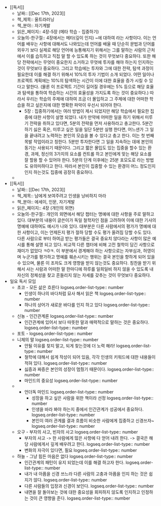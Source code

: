 - [[독서]]
	- 날짜:: [[Dec 17th, 2023]]
	- 책_제목:: 울트라러닝
	- 책_분야:: 자기계발
	- 읽은_페이지:: 4장-5장 (메타 학습 - 집중하기)
	- 오늘의-한구절:: 4장에서는 메타(깊이 인지) ~에 대하여 라는 사항이다. 이는 언어를 배우는 사항에 대해서도 나와있는데 언어를 배울 때 단순히 문법과 단어를 외우기 보다 실제로 해당 언어에 능통해지기 위해서는 그를 말하는 사람의 근처에서 이를 습득하고 직접 말 할 수 있도록 하는 것이 무엇보다 중요하다. 또한 해당 전략에서는 무엇이 중요한지 소거하고 무엇에 투자를 해야 하는지 인지하는 것이 무엇보다 중요하다. 그리고 학습에는 투자와 그에 대한 전략, 탐색 과정이 필요한데 이를 해결 하기 위해서 10%의 투자 기법이 소개 되었다. 어떤 일이나 프로젝트 계획에는 10%의 탐색하는 시간이 이에 대한 효율을 증가 시킬 수 있다고 말한다. (물론 이 프로젝트 기간이 길어질 경우에는 5% 등으로 해당 효율과 탐색을 통하여 학습하는 시간의 효율성을 가지도록 하는 것이 중요하다.) 따라서 우리는 학습의 주제애 대하여 조금 더 몰입하고 그 주제에 대한 어떠한 학습을 하고 싶은지에 대한 명확한 파악이 우선시 되어야 한다.
		- 5장 : 집중하기에서는 여러 방법이 제시 되었지만 해당 학습에서 필요한 집중에 대한 사항이 설명 되었다. 내가 만약에 어떠한 일을 하기 위해서 미루기 전략을 취하고 있다면, 5분의 전략을 먼저 사용하라고 충고한다. 5분간 하기 싫은 혹은, 미루고 싶은 일을 일단 5분만 실행 한다면, 어느샌가 그 일을 끝내려고 노력하는 본인의 모습을 볼 수 있다고 충고 한다. 이는 첫 번째 목발 작업이라고 칭한다. 5분만 투자한다면 그 일을 지속하는 데에 본인의 동기는 사용되기 때문이다. 그리고 짧은 몰입도 있는 집중을 할수 있는 환경, 과제, 정신의 3가지의 요소를 컨트롤 하고 본인에게 맞는 해당 요소를 잘 할용 할 수 있어야 한다. 5분의 단계 이후에는 25분 포모도로 라는 방법도 유의미하다고 한다. 따라서 본인이 집중할 수 있는 환경이 어느 정도인지 인지 하는것도 집중에 굉장히 중요하다.
	-
- [[독서]]
	- 날짜:: [[Dec 17th, 2023]]
	- 책_제목:: 남에게 보여주려고 인생을 낭비하지 마라
	- 책_분야:: 에세이, 인문, 자기계발
	- 읽은_페이지:: 4장 (개인의 외면)
	- 오늘의-한구절:: 개인의 외면에서 해당 챕터는 명예에 대한 사항을 주로 말하고 있다. 대부분의 내용이 글쓴이가 독일 철학자인 점을 고려하여 이에 대한 기사의 명예에 대하여도 예시가 나와 있다. 대부분은 다른 사람에서의 평가가 명예에 대한 사항이고, 이는 언제든지 평가 절하 당할 수도 평가 올려짐 당할 수도 있다. 다른 사람으로 부터 하여금 받는 평가들은 결국 중요치 않다라는 사항이 많은 예시를 통해 설명 되고 있다. 비교적 다른 챕터에 비해 고전 철학이 담긴 사항으로 재미가 없었다 ㅋ0ㅋ. 이 부분에서 경계해야 하는 사항으로는 자부심과, 허영이며 누군가를 평가하고 명예를 훼손시키는 행위는 결국 본인을 향하게 되어 있을 수 있으며, 물론 이 조차도 크게 영향을 받지 않는것도 중요하다. 칭찬을 받기 위해서 사는 사람과 어떠한 말 한마디에 하루를 일희일비 하지 않을 수 있도록 내 자신의 정체성을 찾고 흔들리지 않는 자세를 갖추는 것이 무엇보다 중요하다.
- 일요 독서 모임
	- 초코 - 모든 삶은 흐른다
	  logseq.order-list-type:: number
		- 인생이 하나의 바다처럼 묘사 해서 읽은 책
		  logseq.order-list-type:: number
		- 하나의 상어가 새로운 바다를 인지 하고 있다
		  logseq.order-list-type:: number
	- 신뇽 - 인간관계론
	  logseq.order-list-type:: number
		- 인간관계에 있어서 보다 따뜻한 말과 매력적으로 말하는 것은 중요하다.
		  logseq.order-list-type:: number
	- 포토 -
	  logseq.order-list-type:: number
	- 니체의 말
	  logseq.order-list-type:: number
		- 안될 이유를 찾지 말고, 되게 찾는것에 더 노력 해라!
		  logseq.order-list-type:: number
		- 철학에 대해서 쉽게 작성이 되어 있음, 각각 인생의 키워드에 대한 내용들이 적혀 있다.
		  logseq.order-list-type:: number
		- 싫증과 짜증은 본인의 성장이 멈췄기 때문이다.
		  logseq.order-list-type:: number
		- 마인드의 중요성
		  logseq.order-list-type:: number
	- - 언더독 마인드
	  logseq.order-list-type:: number
		- 성장을 하고 싶은 사람을 위한 책이라 선정
		  logseq.order-list-type:: number
		- 인생을 바라 봐야 하는지 중에서 인간관계가 성공에서 중요하다. 
		  logseq.order-list-type:: number
		- 본인이 여러 관계를 결과 흐름이 비슷한 사람에게 집중하고 신경쓰자~
		  logseq.order-list-type:: number
	- 오구 - 부자의 사고, 빈자의 사고
	  logseq.order-list-type:: number
		- 부자의 사고 -> 한 사람에게 많은 사항에 다 얻어 내려 한다. -> 결국은 해당 사람에게서 깊게 배우려고 한다.
		  logseq.order-list-type:: number
		- 변화의 자극이 있다면, 필요
		  logseq.order-list-type:: number
	- 하늘 - 그냥 힘든 마음은 없다
	  logseq.order-list-type:: number
		- 인간관계의 패턴이 유지 되었는데 이를 해결 하고자 한다.
		  logseq.order-list-type:: number
		- 내가 내 아픔을 신경 쓰느라 다른 사람의 고충과 아픔을 인지 하는 것은 쉽지가 않다.
		  logseq.order-list-type:: number
		- 다른 사람들의 입장과 신경이 보인다.
		  logseq.order-list-type:: number
		- 내면을 잘 돌아보는 것에 대한 중요성을 회피하지 않도록 인지하고 인정하는 것이 큰 영향을 준다.
		  logseq.order-list-type:: number